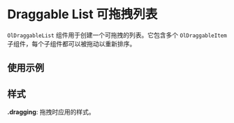 # Draggable List 可拖拽列表

`OlDraggableList` 组件用于创建一个可拖拽的列表。它包含多个 `OlDraggableItem` 子组件，每个子组件都可以被拖动以重新排序。

## 使用示例

<demo vue="../../demo/draggable/basic.vue" github="https://github.com/Onion-L/onionl-ui/tree/main/packages/components/draggableList" />

## 样式

**.dragging**: 拖拽时应用的样式。
